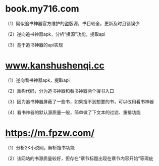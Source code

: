 # book.my716.com

（1）疑似追书神器官方维护的盗版源，书目较全，更新及时且错误少

（2）逆向追书神器apk，分析“换源”功能，提取api

（3）基于追书神器的api实现

# www.kanshushenqi.cc

（1）逆向看书神器apk，提取api

（2）重构代码，分为追书神器和看书神器两个搜书入口

（3）因为追书神器屏蔽了一些书，如果搜不到想要的书，可以改用看书神器

（4）看书神器的默认源质量一般，简单做了下文本的过滤、重排功能

# https://m.fpzw.com/

（1）分析2K小说网，解析搜书功能

（2）该网站的书源质量较好，但存在“章节标题出现在章节内容开始”等瑕疵
